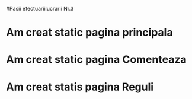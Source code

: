  #Pasii efectuariilucrarii Nr.3 

#  Am creat static pagina principala 
#  Am creat static pagina Comenteaza	
#  Am creat statis pagina Reguli